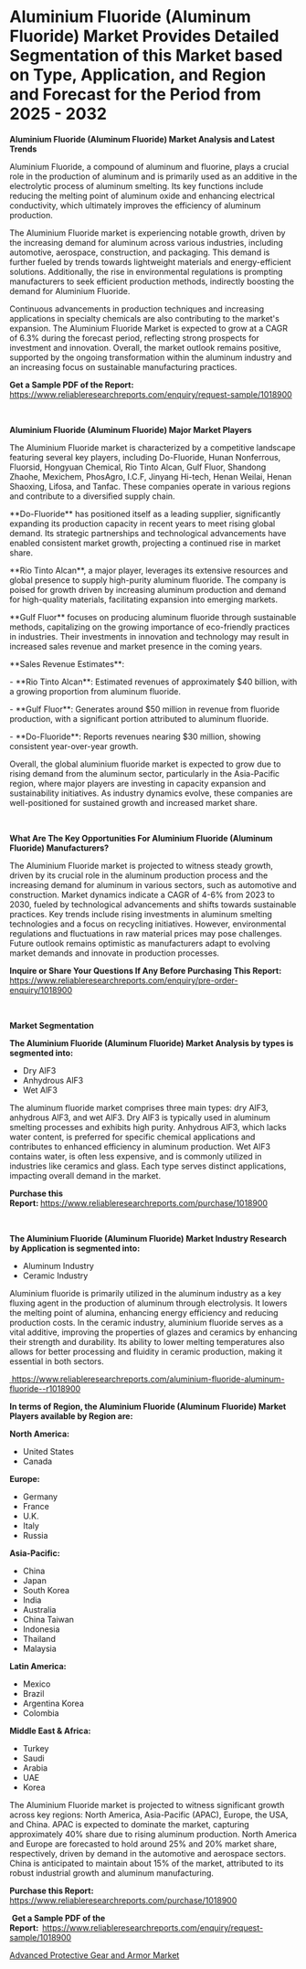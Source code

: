 <p><h1>Aluminium Fluoride (Aluminum Fluoride) Market Provides Detailed Segmentation of this Market based on Type, Application, and Region and Forecast for the Period from 2025 - 2032</h1></p><p><strong>Aluminium Fluoride (Aluminum Fluoride) Market Analysis and Latest Trends</strong></p>
<p><p>Aluminium Fluoride, a compound of aluminum and fluorine, plays a crucial role in the production of aluminum and is primarily used as an additive in the electrolytic process of aluminum smelting. Its key functions include reducing the melting point of aluminum oxide and enhancing electrical conductivity, which ultimately improves the efficiency of aluminum production. </p><p>The Aluminium Fluoride market is experiencing notable growth, driven by the increasing demand for aluminum across various industries, including automotive, aerospace, construction, and packaging. This demand is further fueled by trends towards lightweight materials and energy-efficient solutions. Additionally, the rise in environmental regulations is prompting manufacturers to seek efficient production methods, indirectly boosting the demand for Aluminium Fluoride. </p><p>Continuous advancements in production techniques and increasing applications in specialty chemicals are also contributing to the market's expansion. The Aluminium Fluoride Market is expected to grow at a CAGR of 6.3% during the forecast period, reflecting strong prospects for investment and innovation. Overall, the market outlook remains positive, supported by the ongoing transformation within the aluminum industry and an increasing focus on sustainable manufacturing practices.</p></p>
<p><strong>Get a Sample PDF of the Report:&nbsp;</strong> <a href="https://www.reliableresearchreports.com/enquiry/request-sample/1018900?utm_campaign=2295&utm_medium=2&utm_source=Github&utm_content=ia&utm_term=21032025&utm_id=aluminium-fluoride-aluminum-fluoride">https://www.reliableresearchreports.com/enquiry/request-sample/1018900</a></p>
<p>&nbsp;</p>
<p><strong>Aluminium Fluoride (Aluminum Fluoride) Major Market Players</strong></p>
<p><p>The Aluminium Fluoride market is characterized by a competitive landscape featuring several key players, including Do-Fluoride, Hunan Nonferrous, Fluorsid, Hongyuan Chemical, Rio Tinto Alcan, Gulf Fluor, Shandong Zhaohe, Mexichem, PhosAgro, I.C.F, Jinyang Hi-tech, Henan Weilai, Henan Shaoxing, Lifosa, and Tanfac. These companies operate in various regions and contribute to a diversified supply chain.</p><p>**Do-Fluoride** has positioned itself as a leading supplier, significantly expanding its production capacity in recent years to meet rising global demand. Its strategic partnerships and technological advancements have enabled consistent market growth, projecting a continued rise in market share.</p><p>**Rio Tinto Alcan**, a major player, leverages its extensive resources and global presence to supply high-purity aluminum fluoride. The company is poised for growth driven by increasing aluminum production and demand for high-quality materials, facilitating expansion into emerging markets.</p><p>**Gulf Fluor** focuses on producing aluminum fluoride through sustainable methods, capitalizing on the growing importance of eco-friendly practices in industries. Their investments in innovation and technology may result in increased sales revenue and market presence in the coming years.</p><p>**Sales Revenue Estimates**:</p><p>- **Rio Tinto Alcan**: Estimated revenues of approximately $40 billion, with a growing proportion from aluminum fluoride.</p><p>- **Gulf Fluor**: Generates around $50 million in revenue from fluoride production, with a significant portion attributed to aluminum fluoride.</p><p>- **Do-Fluoride**: Reports revenues nearing $30 million, showing consistent year-over-year growth.</p><p>Overall, the global aluminium fluoride market is expected to grow due to rising demand from the aluminum sector, particularly in the Asia-Pacific region, where major players are investing in capacity expansion and sustainability initiatives. As industry dynamics evolve, these companies are well-positioned for sustained growth and increased market share.</p></p>
<p>&nbsp;</p>
<p><strong>What Are The Key Opportunities For Aluminium Fluoride (Aluminum Fluoride) Manufacturers?</strong></p>
<p><p>The Aluminium Fluoride market is projected to witness steady growth, driven by its crucial role in the aluminum production process and the increasing demand for aluminum in various sectors, such as automotive and construction. Market dynamics indicate a CAGR of 4-6% from 2023 to 2030, fueled by technological advancements and shifts towards sustainable practices. Key trends include rising investments in aluminum smelting technologies and a focus on recycling initiatives. However, environmental regulations and fluctuations in raw material prices may pose challenges. Future outlook remains optimistic as manufacturers adapt to evolving market demands and innovate in production processes.</p></p>
<p><strong>Inquire or Share Your Questions If Any Before Purchasing This Report:</strong> <a href="https://www.reliableresearchreports.com/enquiry/pre-order-enquiry/1018900?utm_campaign=2295&utm_medium=2&utm_source=Github&utm_content=ia&utm_term=21032025&utm_id=aluminium-fluoride-aluminum-fluoride">https://www.reliableresearchreports.com/enquiry/pre-order-enquiry/1018900</a></p>
<p>&nbsp;</p>
<p><strong>Market Segmentation</strong></p>
<p><strong>The Aluminium Fluoride (Aluminum Fluoride) Market Analysis by types is segmented into:</strong></p>
<p><ul><li>Dry AlF3</li><li>Anhydrous AlF3</li><li>Wet AlF3</li></ul></p>
<p><p>The aluminum fluoride market comprises three main types: dry AlF3, anhydrous AlF3, and wet AlF3. Dry AlF3 is typically used in aluminum smelting processes and exhibits high purity. Anhydrous AlF3, which lacks water content, is preferred for specific chemical applications and contributes to enhanced efficiency in aluminum production. Wet AlF3 contains water, is often less expensive, and is commonly utilized in industries like ceramics and glass. Each type serves distinct applications, impacting overall demand in the market.</p></p>
<p><strong>Purchase this Report:&nbsp;</strong><a href="https://www.reliableresearchreports.com/purchase/1018900?utm_campaign=2295&utm_medium=2&utm_source=Github&utm_content=ia&utm_term=21032025&utm_id=aluminium-fluoride-aluminum-fluoride">https://www.reliableresearchreports.com/purchase/1018900</a></p>
<p>&nbsp;</p>
<p><strong>The Aluminium Fluoride (Aluminum Fluoride) Market Industry Research by Application is segmented into:</strong></p>
<p><ul><li>Aluminum Industry</li><li>Ceramic Industry</li></ul></p>
<p><p>Aluminium fluoride is primarily utilized in the aluminum industry as a key fluxing agent in the production of aluminum through electrolysis. It lowers the melting point of alumina, enhancing energy efficiency and reducing production costs. In the ceramic industry, aluminium fluoride serves as a vital additive, improving the properties of glazes and ceramics by enhancing their strength and durability. Its ability to lower melting temperatures also allows for better processing and fluidity in ceramic production, making it essential in both sectors.</p></p>
<p><a href="https://www.reliableresearchreports.com/aluminium-fluoride-aluminum-fluoride--r1018900?utm_campaign=2295&utm_medium=2&utm_source=Github&utm_content=ia&utm_term=21032025&utm_id=aluminium-fluoride-aluminum-fluoride">&nbsp;https://www.reliableresearchreports.com/aluminium-fluoride-aluminum-fluoride--r1018900</a></p>
<p><strong>In terms of Region, the Aluminium Fluoride (Aluminum Fluoride) Market Players available by Region are:</strong></p>
<p>
    <p> <strong> North America: </strong>
        <ul>
            <li>United States</li>
            <li>Canada</li>
        </ul>
        </p> 
    <p> <strong> Europe: </strong>
        <ul>
            <li>Germany</li>
            <li>France</li>
            <li>U.K.</li>
            <li>Italy</li>
            <li>Russia</li>
        </ul>
        </p> 
    <p> <strong> Asia-Pacific: </strong>
        <ul>
            <li>China</li>
            <li>Japan</li>
            <li>South Korea</li>
            <li>India</li>
            <li>Australia</li>
            <li>China Taiwan</li>
            <li>Indonesia</li>
            <li>Thailand</li>
            <li>Malaysia</li>
        </ul>
        </p> 
    <p> <strong> Latin America: </strong>
        <ul>
            <li>Mexico</li>
            <li>Brazil</li>
            <li>Argentina Korea</li>
            <li>Colombia</li>
        </ul>
        </p> 
    <p> <strong> Middle East & Africa: </strong>
        <ul>
            <li>Turkey</li>
            <li>Saudi</li>
            <li>Arabia</li>
            <li>UAE</li>
            <li>Korea</li>
        </ul>
    </p>
    </p>
<p><p>The Aluminium Fluoride market is projected to witness significant growth across key regions: North America, Asia-Pacific (APAC), Europe, the USA, and China. APAC is expected to dominate the market, capturing approximately 40% share due to rising aluminum production. North America and Europe are forecasted to hold around 25% and 20% market share, respectively, driven by demand in the automotive and aerospace sectors. China is anticipated to maintain about 15% of the market, attributed to its robust industrial growth and aluminum manufacturing.</p></p>
<p><strong>Purchase this Report: </strong><a href="https://www.reliableresearchreports.com/purchase/1018900?utm_campaign=2295&utm_medium=2&utm_source=Github&utm_content=ia&utm_term=21032025&utm_id=aluminium-fluoride-aluminum-fluoride">https://www.reliableresearchreports.com/purchase/1018900</a></p>
<p>&nbsp;<strong>Get a Sample PDF of the Report:&nbsp;&nbsp;</strong><a href="https://www.reliableresearchreports.com/enquiry/request-sample/1018900?utm_campaign=2295&utm_medium=2&utm_source=Github&utm_content=ia&utm_term=21032025&utm_id=aluminium-fluoride-aluminum-fluoride">https://www.reliableresearchreports.com/enquiry/request-sample/1018900</a></p>
<p><strong></strong></p>
<p><p><a href="https://github.com/khifzaba/Market-Research-Report-List-1/blob/main/advanced-protective-gear-and-armor-market.md?utm_campaign=2295&utm_medium=2&utm_source=Github&utm_content=ia&utm_term=21032025&utm_id=aluminium-fluoride-aluminum-fluoride">Advanced Protective Gear and Armor Market</a></p></p>